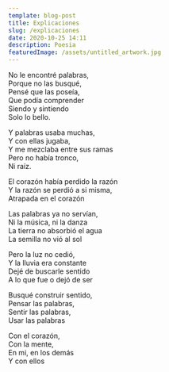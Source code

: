 ```yaml
---
template: blog-post
title: Explicaciones
slug: /explicaciones
date: 2020-10-25 14:11
description: Poesia
featuredImage: /assets/untitled_artwork.jpg
---
```

No le encontré palabras,\
Porque no las busqué,\
Pensé que las poseía,\
Que podía comprender\
Siendo y sintiendo\
Solo lo bello.

Y palabras usaba muchas,\
Y con ellas jugaba,\
Y me mezclaba entre sus ramas\
Pero no había tronco,\
Ni raíz.

El corazón había perdido la razón\
Y la razón se perdió a si misma,\
Atrapada en el corazón

Las palabras ya no servían,\
Ni la música, ni la danza\
La tierra no absorbió el agua\
La semilla no vió al sol

Pero la luz no cedió,\
Y la lluvia era constante\
Dejé de buscarle sentido\
A lo que fue o dejó de ser

Busqué construir sentido,\
Pensar las palabras,\
Sentir las palabras,\
Usar las palabras

Con el corazón,\
Con la mente,\
En mi, en los demás\
Y con ellos